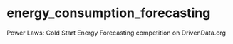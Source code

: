 # energy_consumption_forecasting

Power Laws: Cold Start Energy Forecasting competition on DrivenData.org
